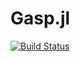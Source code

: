 # Gasp.jl

[![Build Status](https://travis-ci.org/kpamnany/Gasp.jl.svg?branch=master)](https://travis-ci.org/kpamnany/Gasp.jl)

